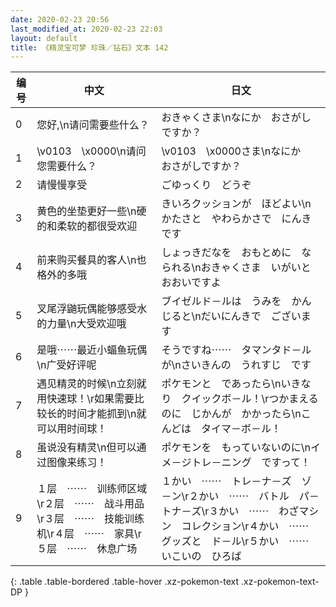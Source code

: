 ```yaml
---
date: 2020-02-23 20:56
last_modified_at: 2020-02-23 22:03
layout: default
title: 《精灵宝可梦 珍珠／钻石》文本 142
---
```

| 编号 | 中文 | 日文 |
| ---- | ---- | ---- |
| 0 | 您好,\n请问需要些什么？ | おきゃくさま\nなにか　おさがしですか？ |
| 1 | \v0103　\x0000\n请问您需要什么？ | \v0103　\x0000さま\nなにか　おさがしですか？ |
| 2 | 请慢慢享受 | ごゆっくり　どうぞ |
| 3 | 黄色的坐垫更好一些\n硬的和柔软的都很受欢迎 | きいろクッションが　ほどよい\nかたさと　やわらかさで　にんきです |
| 4 | 前来购买餐具的客人\n也格外的多哦 | しょっきだなを　おもとめに　なられる\nおきゃくさま　いがいと　おおいですよ |
| 5 | 叉尾浮鼬玩偶能够感受水的力量\n大受欢迎哦 | ブイゼルド－ルは　うみを　かんじると\nだいにんきで　ございます |
| 6 | 是哦⋯⋯最近小蝠鱼玩偶\n广受好评呢 | そうですね⋯⋯　タマンタド－ルが\nさいきんの　うれすじ　です |
| 7 | 遇见精灵的时候\n立刻就用快速球！\r如果需要比较长的时间才能抓到\n就可以用时间球！ | ポケモンと　であったら\nいきなり　クイックボ－ル！\rつかまえるのに　じかんが　かかったら\nこんどは　タイマ－ボ－ル！ |
| 8 | 虽说没有精灵\n但可以通过图像来练习！ | ポケモンを　もっていないのに\nイメ－ジトレ－ニング　ですって！ |
| 9 | １层　⋯⋯　训练师区域\r２层　⋯⋯　战斗用品\r３层　⋯⋯　技能训练机\r４层　⋯⋯　家具\r５层　⋯⋯　休息广场 | １かい　⋯⋯　トレ－ナ－ズ　ゾ－ン\r２かい　⋯⋯　バトル　パ－トナ－ズ\r３かい　⋯⋯　わざマシン　コレクション\r４かい　⋯⋯　グッズと　ド－ル\r５かい　⋯⋯　いこいの　ひろば |
{: .table .table-bordered .table-hover .xz-pokemon-text .xz-pokemon-text-DP }